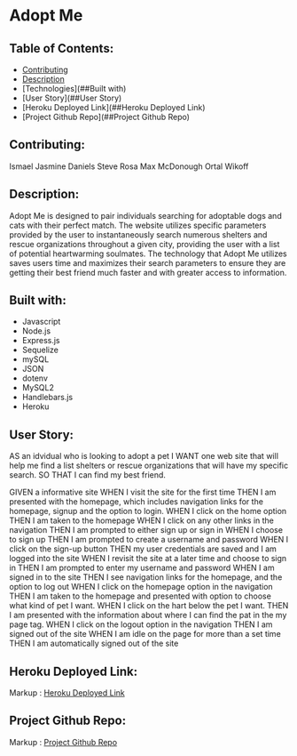 # Adopt Me

## Table of Contents: 

* [Contributing](##Contributing)
* [Description](##Description)
* [Technologies](##Built with)
* [User Story](##User Story)
* [Heroku Deployed Link](##Heroku Deployed Link)
* [Project Github Repo](##Project Github Repo)


## Contributing:

Ismael
Jasmine Daniels
Steve Rosa
Max McDonough
Ortal Wikoff
 
## Description:

Adopt Me is designed to pair individuals searching for adoptable dogs and cats with their perfect match. The website utilizes specific parameters provided by the user to instantaneously search numerous shelters and rescue organizations throughout a given city, providing the user with a list of potential heartwarming soulmates. The technology that Adopt Me utilizes saves users time and maximizes their search parameters to ensure they are getting their best friend much faster and with greater access to information.

## Built with: 

* Javascript
* Node.js
* Express.js
* Sequelize
* mySQL
* JSON
* dotenv
* MySQL2
* Handlebars.js
* Heroku
 
## User Story:

AS an idvidual who is looking to adopt a pet
I WANT one web site that will help me find a list shelters or rescue organizations that will have my specific search. 
SO THAT I can find my best friend. 

GIVEN a informative site
WHEN I visit the site for the first time
THEN I am presented with the homepage, which includes navigation links for the homepage, signup and the option to login. 
WHEN I click on the home option
THEN I am taken to the homepage
WHEN I click on any other links in the navigation
THEN I am prompted to either sign up or sign in
WHEN I choose to sign up
THEN I am prompted to create a username and password
WHEN I click on the sign-up button
THEN my user credentials are saved and I am logged into the site
WHEN I revisit the site at a later time and choose to sign in
THEN I am prompted to enter my username and password
WHEN I am signed in to the site
THEN I see navigation links for the homepage, and the option to log out
WHEN I click on the homepage option in the navigation
THEN I am taken to the homepage and presented with option to choose what kind of pet I want. 
WHEN I click on the hart below the pet I want. 
THEN I am presented with the information about where I can find the pat in the my page tag. 
WHEN I click on the logout option in the navigation
THEN I am signed out of the site
WHEN I am idle on the page for more than a set time
THEN I am automatically signed out of the site

## Heroku Deployed Link:

Markup :  [Heroku Deployed Link](https://adoptme5.herokuapp.com/ "Heroku Deployed Link")

## Project Github Repo:

Markup :  [Project Github Repo](https://github.com/JasmineDaniels/AdoptMe/ "Project Github Repo")


    
